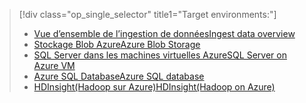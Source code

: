 > [!div class="op_single_selector" title1="Target environments:"]
> * [<span data-ttu-id="93553-101">Vue d’ensemble de l’ingestion de données</span><span class="sxs-lookup"><span data-stu-id="93553-101">Ingest data overview</span></span>](../articles/machine-learning/machine-learning-data-science-ingest-data.md)
> * [<span data-ttu-id="93553-102">Stockage Blob Azure</span><span class="sxs-lookup"><span data-stu-id="93553-102">Azure Blob Storage</span></span>](../articles/machine-learning/machine-learning-data-science-move-azure-blob.md)
> * [<span data-ttu-id="93553-103">SQL Server dans les machines virtuelles Azure</span><span class="sxs-lookup"><span data-stu-id="93553-103">SQL Server on Azure VM</span></span>](../articles/machine-learning/machine-learning-data-science-move-sql-server-virtual-machine.md)
> * [<span data-ttu-id="93553-104">Azure SQL Database</span><span class="sxs-lookup"><span data-stu-id="93553-104">Azure SQL database</span></span>](../articles/machine-learning/machine-learning-data-science-move-sql-azure.md)
> * [<span data-ttu-id="93553-105">HDInsight(Hadoop sur Azure)</span><span class="sxs-lookup"><span data-stu-id="93553-105">HDInsight(Hadoop on Azure)</span></span>](../articles/machine-learning/machine-learning-data-science-move-hive-tables.md)
> 
> 

